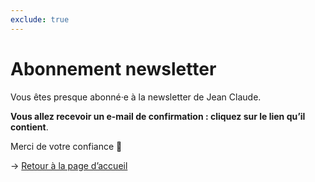 ```yaml
---
exclude: true
---
```

# Abonnement newsletter

Vous êtes presque abonné·e à la newsletter de Jean Claude.

**Vous allez recevoir un e-mail de confirmation : cliquez sur le lien qu’il contient**.

Merci de votre confiance 🤗

→ [Retour à la page d’accueil](/)
